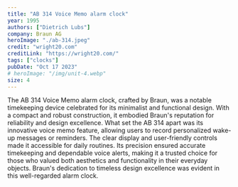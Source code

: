 ```yaml
---
title: "AB 314 Voice Memo alarm clock"
year: 1995
authors: ["Dietrich Lubs"]
company: Braun AG
heroImage: "./ab-314.jpeg"
credit: "wright20.com"
creditLink: "https://wright20.com/"
tags: ["clocks"]
pubDate: "Oct 17 2023"
# heroImage: "/img/unit-4.webp"
size: 4
---
```


The AB 314 Voice Memo alarm clock, crafted by Braun, was a notable timekeeping device celebrated for its minimalist and functional design. With a compact and robust construction, it embodied Braun's reputation for reliability and design excellence. What set the AB 314 apart was its innovative voice memo feature, allowing users to record personalized wake-up messages or reminders. The clear display and user-friendly controls made it accessible for daily routines. Its precision ensured accurate timekeeping and dependable voice alerts, making it a trusted choice for those who valued both aesthetics and functionality in their everyday objects. Braun's dedication to timeless design excellence was evident in this well-regarded alarm clock.
